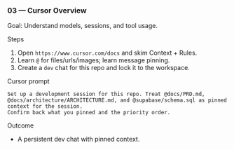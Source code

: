 ### 03 — Cursor Overview

Goal: Understand models, sessions, and tool usage.

Steps
1) Open `https://www.cursor.com/docs` and skim Context + Rules.
2) Learn `@` for files/urls/images; learn message pinning.
3) Create a `dev` chat for this repo and lock it to the workspace.

Cursor prompt
```
Set up a development session for this repo. Treat @docs/PRD.md, @docs/architecture/ARCHITECTURE.md, and @supabase/schema.sql as pinned context for the session.
Confirm back what you pinned and the priority order.
```

Outcome
- A persistent dev chat with pinned context.


